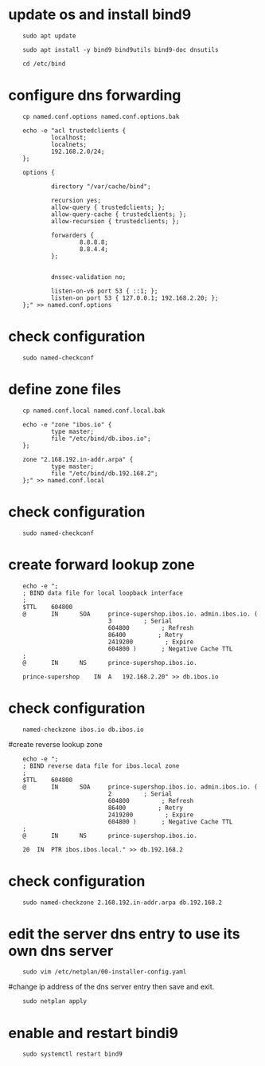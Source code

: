 # update os and install bind9

        sudo apt update

        sudo apt install -y bind9 bind9utils bind9-doc dnsutils

        cd /etc/bind


# configure dns forwarding

        cp named.conf.options named.conf.options.bak

        echo -e "acl trustedclients {
                localhost;
                localnets;
                192.168.2.0/24;
        };

        options {
        
                directory "/var/cache/bind";
        
                recursion yes;
                allow-query { trustedclients; };
                allow-query-cache { trustedclients; };
                allow-recursion { trustedclients; };

                forwarders {
                        8.8.8.8;
                        8.8.4.4;
                };

        
                dnssec-validation no;

                listen-on-v6 port 53 { ::1; };
                listen-on port 53 { 127.0.0.1; 192.168.2.20; };
        };" >> named.conf.options



# check configuration

        sudo named-checkconf



# define zone files

        cp named.conf.local named.conf.local.bak

        echo -e "zone "ibos.io" {
                type master;
                file "/etc/bind/db.ibos.io";
        };

        zone "2.168.192.in-addr.arpa" {
                type master;
                file "/etc/bind/db.192.168.2";
        };" >> named.conf.local



# check configuration

        sudo named-checkconf



# create forward lookup zone

        echo -e ";
        ; BIND data file for local loopback interface
        ;
        $TTL    604800
        @       IN      SOA     prince-supershop.ibos.io. admin.ibos.io. (
                                3         ; Serial
                                604800         ; Refresh
                                86400         ; Retry
                                2419200         ; Expire
                                604800 )       ; Negative Cache TTL
        ;
        @       IN      NS      prince-supershop.ibos.io.

        prince-supershop	IN	A	192.168.2.20" >> db.ibos.io



# check configuration

        named-checkzone ibos.io db.ibos.io



#create reverse lookup zone

        echo -e ";
        ; BIND reverse data file for ibos.local zone
        ;
        $TTL    604800
        @       IN      SOA     prince-supershop.ibos.io. admin.ibos.io. (
                                2         ; Serial
                                604800         ; Refresh
                                86400         ; Retry
                                2419200         ; Expire
                                604800 )       ; Negative Cache TTL
        ;
        @       IN      NS      prince-supershop.ibos.io.

        20	IN	PTR	ibos.ibos.local." >> db.192.168.2



# check configuration

        sudo named-checkzone 2.168.192.in-addr.arpa db.192.168.2


# edit the server dns entry to use its own dns server

        sudo vim /etc/netplan/00-installer-config.yaml
        
#change ip address of the dns server entry then save and exit.

        sudo netplan apply

# enable and restart bindi9

        sudo systemctl restart bind9
